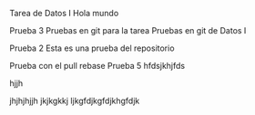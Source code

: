Tarea de Datos I
Hola mundo

Prueba 3
Pruebas en git para la tarea
Pruebas en git de Datos I

Prueba 2
Esta es una prueba del repositorio

Prueba con el pull rebase
Prueba 5
 hfdsjkhjfds

 hjjh

 jhjhjhjjh
 jkjkgkkj
 ljkgfdjkgfdjkhgfdjk
